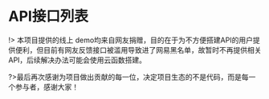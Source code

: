 # API接口列表

!> 本项目提供的线上 demo均来自网友捐赠，目的在于为不方便搭建API的用户提供便利，但目前有网友反馈接口被滥用导致进了网易黑名单，故暂时不再提供相关API，后续解决办法可能会使用云函数搭建。

?>最后再次感谢为项目做出贡献的每一位，决定项目生态的不是代码，而是每一个参与者，感谢大家！